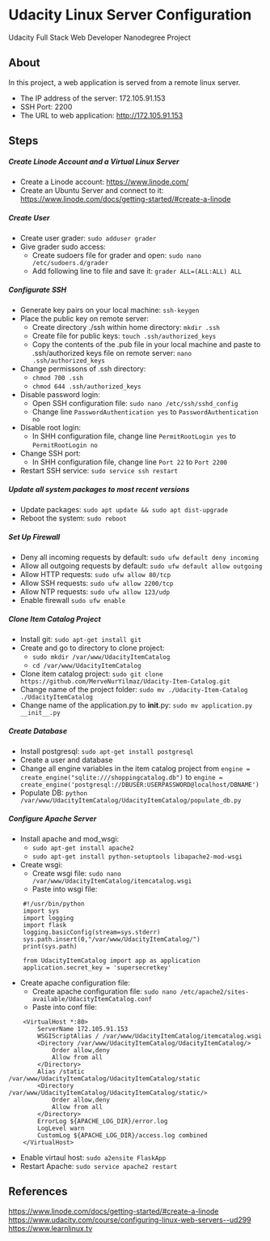 # Udacity Linux Server Configuration

Udacity Full Stack Web Developer Nanodegree Project

## About

In this project, a web application is served from a remote linux server.

- The IP address of the server: 172.105.91.153
- SSH Port: 2200
- The URL to web application: http://172.105.91.153

## Steps
##### Create Linode Account and a Virtual Linux Server
- Create a Linode account: https://www.linode.com/
- Create an Ubuntu Server and connect to it: https://www.linode.com/docs/getting-started/#create-a-linode

##### Create User
- Create user grader: `sudo adduser grader`
- Give grader sudo access:
    + Create sudoers file for grader and open: `sudo nano /etc/sudoers.d/grader`
    + Add following line to file and save it:  `grader ALL=(ALL:ALL) ALL`

##### Configurate SSH
- Generate key pairs on your local machine: `ssh-keygen`
- Place the public key on remote server:
    + Create directory ./ssh within home directory: `mkdir .ssh`
    + Create file for public keys:  `touch .ssh/authorized_keys`
    + Copy the contents of the .pub file in your local machine and paste to .ssh/authorized keys file on remote server: `nano .ssh/authorized_keys`
- Change permissons of .ssh directory:
    + `chmod 700 .ssh`
    + `chmod 644 .ssh/authorized_keys`
- Disable password login:
    + Open SSH configuration file: `sudo nano /etc/ssh/sshd_config`
    + Change line `PasswordAuthentication yes` to  `PasswordAuthentication no`
- Disable root login:
    + In SHH configuration file, change line `PermitRootLogin yes` to  `PermitRootLogin no`
- Change SSH port:
    + In SHH configuration file, change line `Port 22` to  `Port 2200`
- Restart SSH service:
`sudo service ssh restart`

##### Update all system packages to most recent versions
- Update packages: `sudo apt update && sudo apt dist-upgrade`
- Reboot the system: `sudo reboot`

##### Set Up Firewall
- Deny all incoming requests by default: `sudo ufw default deny incoming`
- Allow all outgoing requests by default: `sudo ufw default allow outgoing`
- Allow HTTP requests: `sudo ufw allow 80/tcp`
- Allow SSH requests: `sudo ufw allow 2200/tcp`
- Allow NTP requests: `sudo ufw allow 123/udp`
- Enable firewall `sudo ufw enable`

##### Clone Item Catalog Project
- Install git: `sudo apt-get install git`
- Create and go to directory to clone project:
    + `sudo mkdir /var/www/UdacityItemCatalog`
    + `cd /var/www/UdacityItemCatalog`
- Clone item catalog project: `sudo git clone https://github.com/MerveNurYilmaz/Udacity-Item-Catalog.git`
- Change name of the project folder: `sudo mv ./Udacity-Item-Catalog ./UdacityItemCatalog`
- Change name of the application.py to __init__.py: `sudo mv application.py __init__.py`

##### Create Database
- Install postgresql: `sudo apt-get install postgresql`
- Create a user and database
- Change all engine variables in the item catalog project from
`engine = create_engine("sqlite:///shoppingcatalog.db")` to
`engine = create_engine('postgresql://DBUSER:USERPASSWORD@localhost/DBNAME')`
- Populate DB: `python /var/www/UdacityItemCatalog/UdacityItemCatalog/populate_db.py`

##### Configure Apache Server
- Install apache and mod_wsgi:
    + `sudo apt-get install apache2`
    + `sudo apt-get install python-setuptools libapache2-mod-wsgi`
- Create wsgi:
    + Create wsgi file: `sudo nano /var/www/UdacityItemCatalog/itemcatalog.wsgi`
    + Paste into wsgi file:
```
	#!/usr/bin/python
	import sys
	import logging
	import flask
	logging.basicConfig(stream=sys.stderr)
	sys.path.insert(0,"/var/www/UdacityItemCatalog/")
	print(sys.path)

	from UdacityItemCatalog import app as application
	application.secret_key = 'supersecretkey'
```
- Create apache configuration file:
    + Create apache configuration file: `sudo nano /etc/apache2/sites-available/UdacityItemCatalog.conf`
    + Paste into conf file:
```
	<VirtualHost *:80>
		ServerName 172.105.91.153
		WSGIScriptAlias / /var/www/UdacityItemCatalog/itemcatalog.wsgi
		<Directory /var/www/UdacityItemCatalog/UdacityItemCatalog/>
			Order allow,deny
			Allow from all
		</Directory>
		Alias /static /var/www/UdacityItemCatalog/UdacityItemCatalog/static
		<Directory /var/www/UdacityItemCatalog/UdacityItemCatalog/static/>
			Order allow,deny
			Allow from all
		</Directory>
		ErrorLog ${APACHE_LOG_DIR}/error.log
		LogLevel warn
		CustomLog ${APACHE_LOG_DIR}/access.log combined
	</VirtualHost>
```
- Enable virtaul host: `sudo a2ensite FlaskApp`
- Restart Apache: `sudo service apache2 restart`



## References
https://www.linode.com/docs/getting-started/#create-a-linode
https://www.udacity.com/course/configuring-linux-web-servers--ud299
https://www.learnlinux.tv
